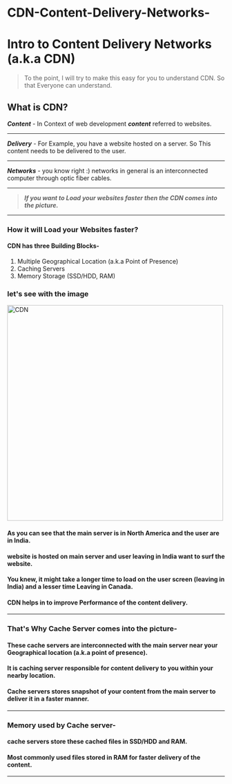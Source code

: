 # CDN-Content-Delivery-Networks-

# Intro to Content Delivery Networks (a.k.a CDN)

>To the point, I will try to make this easy for you to understand CDN. So that Everyone can understand.
## What is CDN?
***Content*** - In Context of web development ***content*** referred to websites.
***
***Delivery*** - For Example, you have a website hosted on a server. So This content needs to be delivered to the user.
***
***Networks*** - you know right :) networks in general is an interconnected computer through optic fiber cables. 
***
>***If you want to Load your websites faster then the CDN comes into the picture.*** 
---
### How it will Load your Websites faster?

#### CDN has three Building Blocks-
1. Multiple Geographical Location (a.k.a Point of Presence)
2. Caching Servers
3. Memory Storage (SSD/HDD, RAM)

### let's see with the image
<img width="500" alt="CDN" src="https://user-images.githubusercontent.com/103528833/210252947-962fd0a1-1b18-48b6-849d-e6ab85d5839d.png">

#### As you can see that the main server is in North America and the user are in India.
#### website is hosted on main server and user leaving in India want to surf the website. 
#### You knew, it might take a longer time to load on the user screen (leaving in India) and a lesser time Leaving in Canada.
#### CDN helps in to improve Performance of the content delivery.
---
### That's Why Cache Server comes into the picture-
#### These cache servers are interconnected with the main server near your Geographical location (a.k.a point of presence). 
#### It is caching server responsible for content delivery to you within your nearby location.
#### Cache servers stores snapshot of your content from the main server to deliver it in a faster manner.
---
### Memory used by Cache server-
#### cache servers store these cached files in SSD/HDD and RAM.
#### Most commonly used files stored in RAM for faster delivery of the content.
---
